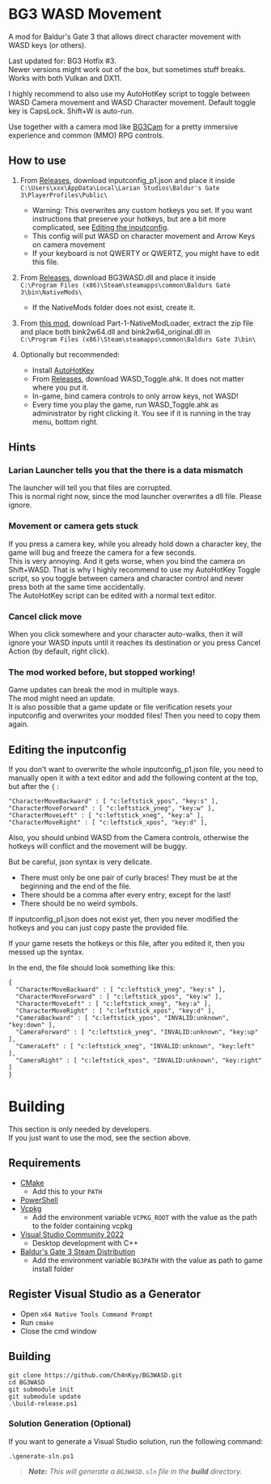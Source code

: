 # BG3 WASD Movement

A mod for Baldur's Gate 3 that allows direct character movement with WASD keys (or others).

Last updated for: BG3 Hotfix #3.  
Newer versions might work out of the box, but sometimes stuff breaks.  
Works with both Vulkan and DX11.

I highly recommend to also use my AutoHotKey script to toggle between WASD Camera movement
and WASD Character movement. Default toggle key is CapsLock. Shift+W is auto-run.

Use together with a camera mod like [BG3Cam](https://github.com/shalzuth/BG3Cam) for a pretty
immersive experience
and common (MMO) RPG controls.

## How to use

1. From [Releases](https://github.com/Ch4nKyy/BG3WASD/releases), download inputconfig_p1.json and
place it inside  
`C:\Users\xxx\AppData\Local\Larian Studios\Baldur's Gate 3\PlayerProfiles\Public\`
   * Warning: This overwrites any custom hotkeys you set. If you want instructions that preserve
   your hotkeys, but are a bit more complicated, see
   [Editing the inputconfig](#editing-the-inputconfig).
   * This config will put WASD on character movement and Arrow Keys on camera movement
   * If your keyboard is not QWERTY or QWERTZ, you might have to edit this file.

1. From [Releases](https://github.com/Ch4nKyy/BG3WASD/releases), download BG3WASD.dll and place it inside  
`C:\Program Files (x86)\Steam\steamapps\common\Baldurs
Gate 3\bin\NativeMods\`  
   * If the NativeMods folder does not exist, create it.

1. From [this mod](https://github.com/Ch4nKyy/BG3WASD/releases), download Part-1-NativeModLoader,
extract the zip file and place both bink2w64.dll and bink2w64_original.dll in  
`C:\Program Files (x86)\Steam\steamapps\common\Baldurs Gate 3\bin\`

1. Optionally but recommended:
    * Install [AutoHotKey](https://www.autohotkey.com/)
    * From [Releases](https://github.com/Ch4nKyy/BG3WASD/releases), download WASD_Toggle.ahk. It does not matter where you put it.
    * In-game, bind camera controls to only arrow keys, not WASD!
    * Every time you play the game, run WASD_Toggle.ahk as administrator by right clicking it. You
    see if it is running in the tray menu, bottom right.

## Hints

### Larian Launcher tells you that the there is a data mismatch

The launcher will tell you that files are corrupted.  
This is normal right now, since the mod launcher overwrites a dll file. Please ignore.

### Movement or camera gets stuck

If you press a camera key, while you already hold down a character
key, the game will bug and freeze the camera for a few seconds.  
This is very annoying. And it gets worse, when you bind the camera on Shift+WASD.
That is why I highly recommend to use my AutoHotKey Toggle script, so you toggle between camera and
character control and never press both at the
same time accidentally.  
The AutoHotKey script can be edited with a normal text editor.

### Cancel click move

When you click somewhere and your character auto-walks, then it will ignore your WASD inputs until
it reaches its destination or you press Cancel Action (by default, right click).

### The mod worked before, but stopped working!

Game updates can break the mod in multiple ways.  
The mod might need an update.  
It is also possible that a game update or file verification resets your inputconfig and overwrites
your modded files! Then you need to copy them again.

## Editing the inputconfig

If you don't want to overwrite the whole inputconfig_p1.json file, you need to manually open it with
a text editor and add the following content at the top, but after the `{` :

```
"CharacterMoveBackward" : [ "c:leftstick_ypos", "key:s" ],
"CharacterMoveForward" : [ "c:leftstick_yneg", "key:w" ],
"CharacterMoveLeft" : [ "c:leftstick_xneg", "key:a" ],
"CharacterMoveRight" : [ "c:leftstick_xpos", "key:d" ],
```

Also, you should unbind WASD from the Camera controls, otherwise the hotkeys will conflict and the
movement will be buggy.

But be careful, json syntax is very delicate.
 * There must only be one pair of curly braces! They must be at the beginning and the end of the
 file.
 * There should be a comma after every entry, except for the last!
 * There should be no weird symbols.

If inputconfig_p1.json does not exist yet, then you never modified the hotkeys and you can just copy
paste the provided file.

If your game resets the hotkeys or this file, after you edited it, then you messed up the syntax.

In the end, the file should look something like this:

```
{
  "CharacterMoveBackward" : [ "c:leftstick_yneg", "key:s" ],
  "CharacterMoveForward" : [ "c:leftstick_ypos", "key:w" ],
  "CharacterMoveLeft" : [ "c:leftstick_xneg", "key:a" ],
  "CharacterMoveRight" : [ "c:leftstick_xpos", "key:d" ],
  "CameraBackward" : [ "c:leftstick_ypos", "INVALID:unknown", "key:down" ],
  "CameraForward" : [ "c:leftstick_yneg", "INVALID:unknown", "key:up" ],
  "CameraLeft" : [ "c:leftstick_xneg", "INVALID:unknown", "key:left" ],
  "CameraRight" : [ "c:leftstick_xpos", "INVALID:unknown", "key:right" ]
}
```

# Building

This section is only needed by developers.  
If you just want to use the mod, see the section above.

## Requirements

- [CMake](https://cmake.org/)
  - Add this to your `PATH`
- [PowerShell](https://github.com/PowerShell/PowerShell/releases/latest)
- [Vcpkg](https://github.com/microsoft/vcpkg)
  - Add the environment variable `VCPKG_ROOT` with the value as the path to the folder containing vcpkg
- [Visual Studio Community 2022](https://visualstudio.microsoft.com/)
  - Desktop development with C++
- [Baldur's Gate 3 Steam Distribution](https://store.steampowered.com/app/1086940/Baldurs_Gate_3/)
  - Add the environment variable `BG3PATH` with the value as path to game install folder
  
## Register Visual Studio as a Generator

- Open `x64 Native Tools Command Prompt`
- Run `cmake`
- Close the cmd window

## Building

```
git clone https://github.com/Ch4nKyy/BG3WASD.git
cd BG3WASD
git submodule init
git submodule update
.\build-release.ps1
```

### Solution Generation (Optional)
If you want to generate a Visual Studio solution, run the following command:
```
.\generate-sln.ps1
```

> ***Note:*** *This will generate a `BG3WASD.sln` file in the **build** directory.*
